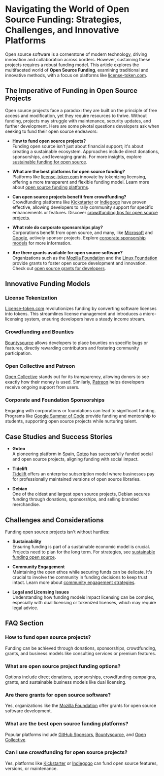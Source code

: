 # Navigating the World of Open Source Funding: Strategies, Challenges, and Innovative Platforms

Open source software is a cornerstone of modern technology, driving innovation and collaboration across borders. However, sustaining these projects requires a robust funding model. This article explores the multifaceted world of **Open Source Funding**, examining traditional and innovative methods, with a focus on platforms like [license-token.com](http://license-token.com).

## The Imperative of Funding in Open Source Projects

Open source projects face a paradox: they are built on the principle of free access and modification, yet they require resources to thrive. Without funding, projects may struggle with maintenance, security updates, and further development. Here are some pivotal questions developers ask when seeking to fund their open source endeavors:

- **How to fund open source projects?**  
  Funding open source isn't just about financial support; it's about creating a sustainable ecosystem. Approaches include direct donations, sponsorships, and leveraging grants. For more insights, explore [sustainable funding for open source](https://www.license-token.com/wiki/sustainable-funding-for-open-source).

- **What are the best platforms for open source funding?**  
  Platforms like [license-token.com](http://license-token.com) innovate by tokenizing licensing, offering a more transparent and flexible funding model. Learn more about [open source funding platforms](https://www.license-token.com/wiki/open-source-funding-platforms).

- **Can open source projects benefit from crowdfunding?**  
  Crowdfunding platforms like [Kickstarter](https://www.kickstarter.com/) or [Indiegogo](https://www.indiegogo.com/) have proven effective, allowing developers to rally community support for specific enhancements or features. Discover [crowdfunding tips for open source projects](https://www.license-token.com/wiki/open-source-project-crowdfunding-tips).

- **What role do corporate sponsorships play?**  
  Corporations benefit from open source, and many, like [Microsoft](https://opensource.microsoft.com/) and [Google](https://opensource.google/), actively sponsor projects. Explore [corporate sponsorship models](https://www.license-token.com/wiki/corporate-sponsorship-models) for more information.

- **Are there grants available for open source software?**  
  Organizations such as the [Mozilla Foundation](https://foundation.mozilla.org/en/what-we-fund/) and the [Linux Foundation](https://www.linuxfoundation.org/grants/) provide grants to foster open source development and innovation. Check out [open source grants for developers](https://www.license-token.com/wiki/open-source-grants-for-developers).

## Innovative Funding Models

### License Tokenization
[License-token.com](http://license-token.com) revolutionizes funding by converting software licenses into tokens. This streamlines license management and introduces a micro-licensing system, ensuring developers have a steady income stream.

### Crowdfunding and Bounties
[Bountysource](https://www.bountysource.com/) allows developers to place bounties on specific bugs or features, directly rewarding contributors and fostering community participation.

### Open Collective and Patreon
[Open Collective](https://opencollective.com/) stands out for its transparency, allowing donors to see exactly how their money is used. Similarly, [Patreon](https://www.patreon.com/) helps developers receive ongoing support from users.

### Corporate and Foundation Sponsorships
Engaging with corporations or foundations can lead to significant funding. Programs like [Google Summer of Code](https://summerofcode.withgoogle.com/) provide funding and mentorship to students, supporting open source projects while nurturing talent.

## Case Studies and Success Stories

- **Goteo**  
  A pioneering platform in Spain, [Goteo](https://www.goteo.org/) has successfully funded social and open source projects, aligning funding with social impact.

- **Tidelift**  
  [Tidelift](https://tidelift.com/) offers an enterprise subscription model where businesses pay for professionally maintained versions of open source libraries.

- **Debian**  
  One of the oldest and largest open source projects, Debian secures funding through donations, sponsorships, and selling branded merchandise.

## Challenges and Considerations

Funding open source projects isn't without hurdles:

- **Sustainability**  
  Ensuring funding is part of a sustainable economic model is crucial. Projects need to plan for the long term. For strategies, see [sustainable funding open source](https://www.license-token.com/wiki/sustainable-funding-open-source).

- **Community Engagement**  
  Maintaining the open ethos while securing funds can be delicate. It's crucial to involve the community in funding decisions to keep trust intact. Learn more about [community engagement strategies](https://www.license-token.com/wiki/community-engagement-strategies).

- **Legal and Licensing Issues**  
  Understanding how funding models impact licensing can be complex, especially with dual licensing or tokenized licenses, which may require legal advice.

## FAQ Section

### How to fund open source projects?
Funding can be achieved through donations, sponsorships, crowdfunding, grants, and business models like consulting services or premium features.

### What are open source project funding options?
Options include direct donations, sponsorships, crowdfunding campaigns, grants, and sustainable business models like dual licensing.

### Are there grants for open source software?
Yes, organizations like the [Mozilla Foundation](https://foundation.mozilla.org/en/what-we-fund/) offer grants for open source software development.

### What are the best open source funding platforms?
Popular platforms include [GitHub Sponsors](https://github.com/sponsors), [Bountysource](https://www.bountysource.com/), and [Open Collective](https://opencollective.com/).

### Can I use crowdfunding for open source projects?
Yes, platforms like [Kickstarter](https://www.kickstarter.com/) or [Indiegogo](https://www.indiegogo.com/) can fund open source features, versions, or maintenance.